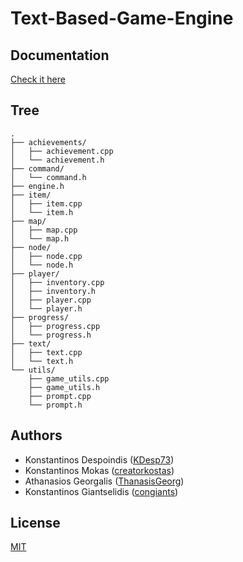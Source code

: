 # Text-Based-Game-Engine

## Documentation

[Check it here](https://github.com/DMG-TechLabs/Text-Based-Game-Engine/blob/main/Documentation.md)

## Tree

```
.
├── achievements/
│   ├── achievement.cpp
│   └── achievement.h
├── command/
│   └── command.h
├── engine.h
├── item/
│   ├── item.cpp
│   └── item.h
├── map/
│   ├── map.cpp
│   └── map.h
├── node/
│   ├── node.cpp
│   └── node.h
├── player/
│   ├── inventory.cpp
│   ├── inventory.h
│   ├── player.cpp
│   └── player.h
├── progress/
│   ├── progress.cpp
│   └── progress.h
├── text/
│   ├── text.cpp
│   └── text.h
└── utils/
    ├── game_utils.cpp
    ├── game_utils.h
    ├── prompt.cpp
    └── prompt.h

```

## Authors

* Konstantinos Despoindis ([KDesp73](https://github.com/KDesp73))
* Konstantinos Mokas ([creatorkostas](https://github.com/creatorkostas))
* Athanasios Georgalis ([ThanasisGeorg](https://github.com/ThanasisGeorg))
* Konstantinos Giantselidis ([congiants](https://github.com/congiants))

## License

[MIT](https://github.com/DMG-TechLabs/Text-Based-Game-Engine/blob/main/LICENSE)
